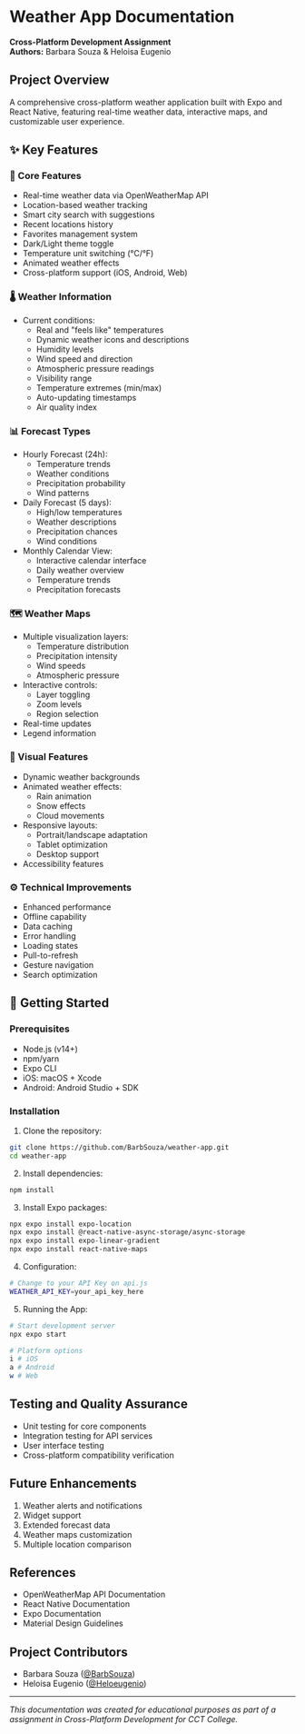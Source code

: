 # Weather App Documentation
**Cross-Platform Development Assignment**  
**Authors:** Barbara Souza & Heloisa Eugenio

## Project Overview
A comprehensive cross-platform weather application built with Expo and React Native, featuring real-time weather data, interactive maps, and customizable user experience.

## ✨ Key Features

### 🎯 Core Features
- Real-time weather data via OpenWeatherMap API
- Location-based weather tracking
- Smart city search with suggestions
- Recent locations history
- Favorites management system
- Dark/Light theme toggle
- Temperature unit switching (°C/°F)
- Animated weather effects
- Cross-platform support (iOS, Android, Web)

### 🌡️ Weather Information
- Current conditions:
  - Real and "feels like" temperatures
  - Dynamic weather icons and descriptions
  - Humidity levels
  - Wind speed and direction
  - Atmospheric pressure readings
  - Visibility range
  - Temperature extremes (min/max)
  - Auto-updating timestamps
  - Air quality index

### 📊 Forecast Types
- Hourly Forecast (24h):
  - Temperature trends
  - Weather conditions
  - Precipitation probability
  - Wind patterns
- Daily Forecast (5 days):
  - High/low temperatures
  - Weather descriptions
  - Precipitation chances
  - Wind conditions
- Monthly Calendar View:
  - Interactive calendar interface
  - Daily weather overview
  - Temperature trends
  - Precipitation forecasts

### 🗺️ Weather Maps
- Multiple visualization layers:
  - Temperature distribution
  - Precipitation intensity
  - Wind speeds
  - Atmospheric pressure
- Interactive controls:
  - Layer toggling
  - Zoom levels
  - Region selection
- Real-time updates
- Legend information

### 🎨 Visual Features
- Dynamic weather backgrounds
- Animated weather effects:
  - Rain animation
  - Snow effects
  - Cloud movements
- Responsive layouts:
  - Portrait/landscape adaptation
  - Tablet optimization
  - Desktop support
- Accessibility features

### ⚙️ Technical Improvements
- Enhanced performance
- Offline capability
- Data caching
- Error handling
- Loading states
- Pull-to-refresh
- Gesture navigation
- Search optimization

## 🚀 Getting Started

### Prerequisites
- Node.js (v14+)
- npm/yarn
- Expo CLI
- iOS: macOS + Xcode
- Android: Android Studio + SDK

### Installation

1. Clone the repository:
```bash
git clone https://github.com/BarbSouza/weather-app.git
cd weather-app
```

2. Install dependencies:
```bash
npm install
```

3. Install Expo packages:
```bash
npx expo install expo-location
npx expo install @react-native-async-storage/async-storage
npx expo install expo-linear-gradient
npx expo install react-native-maps
```

4. Configuration:
```bash
# Change to your API Key on api.js
WEATHER_API_KEY=your_api_key_here
```

5. Running the App:
```bash
# Start development server
npx expo start

# Platform options
i # iOS
a # Android
w # Web
```


## Testing and Quality Assurance
- Unit testing for core components
- Integration testing for API services
- User interface testing
- Cross-platform compatibility verification

## Future Enhancements
1. Weather alerts and notifications
2. Widget support
3. Extended forecast data
4. Weather maps customization
5. Multiple location comparison

## References
- OpenWeatherMap API Documentation
- React Native Documentation
- Expo Documentation
- Material Design Guidelines

## Project Contributors
- Barbara Souza ([@BarbSouza](https://github.com/BarbSouza))
- Heloisa Eugenio ([@Heloeugenio](https://github.com/Heloeugenio))

---
*This documentation was created for educational purposes as part of a assignment in Cross-Platform Development for CCT College.*